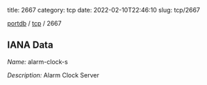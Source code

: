 title: 2667
category: tcp
date: 2022-02-10T22:46:10
slug: tcp/2667

[portdb](/) / [tcp](/category/tcp.html) / 2667


## IANA Data

_Name:_ alarm-clock-s

_Description:_ Alarm Clock Server

